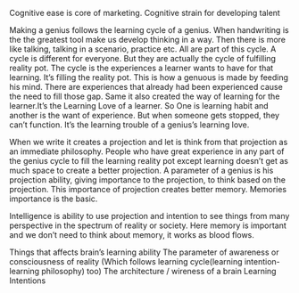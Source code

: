 Cognitive ease is core of marketing. Cognitive strain for developing talent

Making a genius follows the learning cycle of a genius. When handwriting is the the greatest tool make us develop thinking in a way. Then there is more like talking, talking in a scenario, practice etc. All are part of this cycle. A cycle is different for everyone. But they are actually the cycle of fulfilling reality pot. The cycle is the experiences a learner wants to have for that learning. It’s filling the reality pot. This is how a genuous is made by feeding his mind. There are experiences that already had been experienced cause the need to fill those gap. Same it also created the way of learning for the learner.It’s the Learning Love of a learner. So One is learning habit and another is the want of experience. But when someone gets stopped, they can’t function. It’s the learning trouble of a genius’s learning love.

When we write it creates a projection and let is think from that projection as an immediate philosophy. People who have great experience in any part of the genius cycle to fill the learning reality pot except learning doesn’t get as much space to create a better projection. A parameter of a genius is his projection ability, giving importance to the projection, to think based on the projection. This importance of projection creates better memory. Memories importance is the basic.

Intelligence is ability to use projection and intention to see things from many perspective in the spectrum of reality or society. Here memory is important and we don’t need to think about memory, it works as blood flows.

Things that affects brain’s learning ability
The parameter of awareness or consciousness of reality (Which follows learning cycle(learning intention-learning philosophy) too)
The architecture / wireness of a brain
Learning Intentions
